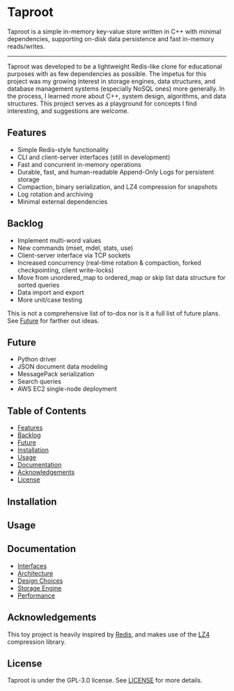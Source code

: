 # Taproot

Taproot is a simple in-memory key-value store written in C++ with minimal dependencies, supporting on-disk data persistence and fast in-memory reads/writes.

---

Taproot was developed to be a lightweight Redis-like clone for educational purposes with as few dependencies as possible. The impetus for this project was my growing interest in storage engines, data structures, and database management systems (especially NoSQL ones) more generally. In the process, I learned more about C++, system design, algorithms, and data structures. This project serves as a playground for concepts I find interesting, and suggestions are welcome.

## Features

- Simple Redis-style functionality
- CLI and client-server interfaces (still in development)
- Fast and concurrent in-memory operations
- Durable, fast, and human-readable Append-Only Logs for persistent storage
- Compaction, binary serialization, and LZ4 compression for snapshots
- Log rotation and archiving
- Minimal external dependencies

## Backlog

- Implement multi-word values
- New commands (mset, mdel, stats, use)
- Client-server interface via TCP sockets
- Increased concurrency (real-time rotation & compaction, forked checkpointing, client write-locks)
- Move from unordered_map to ordered_map or skip list data structure for sorted queries
- Data import and export
- More unit/case testing

This is not a comprehensive list of to-dos nor is it a full list of future plans. See [Future](#future) for farther out ideas.

## Future

- Python driver
- JSON document data modeling
- MessagePack serialization
- Search queries
- AWS EC2 single-node deployment

## Table of Contents
- [Features](#features)
- [Backlog](#backlog)
- [Future](#future)
- [Installation](#installation)
- [Usage](#usage)
- [Documentation](#documentation)
- [Acknowledgements](#acknowledgements)
- [License](#license)

## Installation

## Usage

## Documentation
- [Interfaces](docs/interfaces.md)
- [Architecture](docs/architecture.md)
- [Design Choices](docs/design-choices.md)
- [Storage Engine](docs/storage.md)
- [Performance](docs/performance.md)

## Acknowledgements

This toy project is heavily inspired by [Redis](https://github.com/redis/redis), and makes use of the [LZ4](https://github.com/lz4/lz4) compression library.

## License

Taproot is under the GPL-3.0 license. See [LICENSE](LICENSE) for more details.